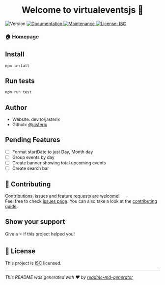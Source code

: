 <h1 align="center">Welcome to virtualeventsjs 👋</h1>
<p>
  <img alt="Version" src="https://img.shields.io/badge/version-1.0.0-blue.svg?cacheSeconds=2592000" />
  <a href="https://github.com/jasterix/virtualeventsjs#readme" target="_blank">
    <img alt="Documentation" src="https://img.shields.io/badge/documentation-yes-brightgreen.svg" />
  </a>
  <a href="https://github.com/jasterix/virtualeventsjs/graphs/commit-activity" target="_blank">
    <img alt="Maintenance" src="https://img.shields.io/badge/Maintained%3F-yes-green.svg" />
  </a>
  <a href="https://github.com/jasterix/virtualeventsjs/blob/master/LICENSE" target="_blank">
    <img alt="License: ISC" src="https://img.shields.io/github/license/jasterix/virtualeventsjs" />
  </a>
</p>

### 🏠 [Homepage](https://github.com/jasterix/virtualeventsjs#readme)

## Install

```sh
npm install
```

## Run tests

```sh
npm run test
```

## Author

- Website: dev.to/jasterix
- Github: [@jasterix](https://github.com/jasterix)

## Pending Features

- [ ] Format startDate to just Day, Month day
- [ ] Group events by day
- [ ] Create banner showing total upcoming events
- [ ] Create search bar

## 🤝 Contributing

Contributions, issues and feature requests are welcome!<br />Feel free to check [issues page](https://github.com/jasterix/virtualeventsjs/issues). You can also take a look at the [contributing guide](https://github.com/jasterix/virtualeventsjs/blob/master/CONTRIBUTING.md).

## Show your support

Give a ⭐️ if this project helped you!

## 📝 License

This project is [ISC](https://github.com/jasterix/virtualeventsjs/blob/master/LICENSE) licensed.

---

_This README was generated with ❤️ by [readme-md-generator](https://github.com/kefranabg/readme-md-generator)_
